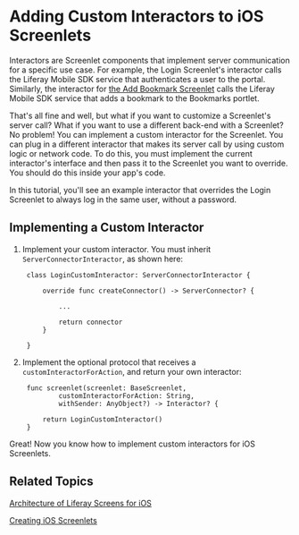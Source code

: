 # Adding Custom Interactors to iOS Screenlets [](id=adding-custom-interactors-to-ios-screenlets)

Interactors are Screenlet components that implement server communication for a 
specific use case. For example, the Login Screenlet's interactor calls the 
Liferay Mobile SDK service that authenticates a user to the portal. Similarly, 
the interactor for 
[the Add Bookmark Screenlet](/develop/tutorials/-/knowledge_base/6-2/creating-ios-screenlets) 
calls the Liferay Mobile SDK service that adds a bookmark to the Bookmarks 
portlet. 

That's all fine and well, but what if you want to customize a Screenlet's server 
call? What if you want to use a different back-end with a Screenlet? No problem! 
You can implement a custom interactor for the Screenlet. You can plug in a 
different interactor that makes its server call by using custom logic or network 
code. To do this, you must implement the current interactor's interface and then 
pass it to the Screenlet you want to override. You should do this inside your 
app's code. 

In this tutorial, you'll see an example interactor that overrides the Login 
Screenlet to always log in the same user, without a password.

## Implementing a Custom Interactor [](id=implementing-a-custom-interactor)

1. Implement your custom interactor. You must inherit 
   `ServerConnectorInteractor`, as shown here:

        class LoginCustomInteractor: ServerConnectorInteractor {

            override func createConnector() -> ServerConnector? {

                ...

                return connector
            }

        }

2. Implement the optional protocol that receives a `customInteractorForAction`, 
   and return your own interactor:

        func screenlet(screenlet: BaseScreenlet, 
                customInteractorForAction: String, 
                withSender: AnyObject?) -> Interactor? {

            return LoginCustomInteractor()
        }

Great! Now you know how to implement custom interactors for iOS Screenlets.

## Related Topics [](id=related-topics)

[Architecture of Liferay Screens for iOS](/develop/tutorials/-/knowledge_base/6-2/architecture-of-liferay-screens-for-ios)

[Creating iOS Screenlets](/develop/tutorials/-/knowledge_base/6-2/creating-ios-screenlets)
